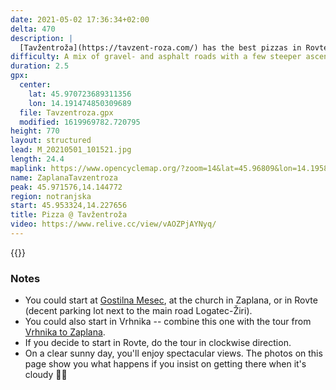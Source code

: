 ```yaml
---
date: 2021-05-02 17:36:34+02:00
delta: 470
description: |
  [Tavžentroža](https://tavzent-roza.com/) has the best pizzas in Rovte hills. Let's bike there from Zaplana to make sure we'll be building a proper hunger along the way&nbsp;😉
difficulty: A mix of gravel- and asphalt roads with a few steeper ascents
duration: 2.5
gpx:
  center:
    lat: 45.970723689311356
    lon: 14.191474850309689
  file: Tavzentroza.gpx
  modified: 1619969782.720795
height: 770
layout: structured
lead: M_20210501_101521.jpg
length: 24.4
maplink: https://www.opencyclemap.org/?zoom=14&lat=45.96809&lon=14.19585&layers=B0000
name: ZaplanaTavzentroza
peak: 45.971576,14.144772
region: notranjska
start: 45.953324,14.227656
title: Pizza @ Tavžentroža
video: https://www.relive.cc/view/vAOZPjAYNyq/
---
```

{{<hike-details description="yes">}}

### Notes

* You could start at [Gostilna Mesec](http://www.gostilna-mesec.si/EN/), at the church in Zaplana, or in Rovte (decent parking lot next to the main road Logatec-Žiri).
* You could also start in Vrhnika -- combine this one with the tour from [Vrhnika to Zaplana](../vrhnikazaplana/).
* If you decide to start in Rovte, do the tour in clockwise direction.
* On a clear sunny day, you'll enjoy spectacular views. The photos on this page show you what happens if you insist on getting there when it's cloudy 🤷‍♂️
